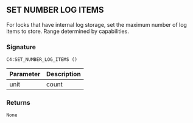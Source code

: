 ## SET NUMBER LOG ITEMS

For locks that have internal log storage, set the maximum number of log items to store. Range determined by capabilities.


### Signature

`C4:SET_NUMBER_LOG_ITEMS ()`


| Parameter | Description |
| --- | --- |
| unit | count |



### Returns

`None`
